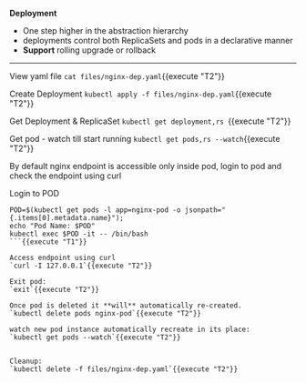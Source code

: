 
<b>Deployment</b>

* One step higher in the abstraction hierarchy
* deployments control both ReplicaSets and pods in a declarative manner
* **Support** rolling upgrade or rollback
---

View yaml file
`cat files/nginx-dep.yaml`{{execute "T2"}}

Create Deployment
`kubectl apply -f files/nginx-dep.yaml`{{execute "T2"}}

Get Deployment & ReplicaSet
`kubectl get deployment,rs `{{execute "T2"}}

Get pod  - watch till start running
`kubectl get pods,rs --watch`{{execute "T2"}}

By default nginx endpoint is accessible only inside pod, login to pod and check the endpoint using curl

Login to POD
```
POD=$(kubectl get pods -l app=nginx-pod -o jsonpath="{.items[0].metadata.name}"); 
echo "Pod Name: $POD"
kubectl exec $POD -it -- /bin/bash
```{{execute "T1"}}

Access endpoint using curl
`curl -I 127.0.0.1`{{execute "T2"}}

Exit pod:
`exit`{{execute "T2"}}

Once pod is deleted it **will** automatically re-created. 
`kubectl delete pods nginx-pod`{{execute "T2"}}

watch new pod instance automatically recreate in its place: 
`kubectl get pods --watch`{{execute "T2"}}


Cleanup:
`kubectl delete -f files/nginx-dep.yaml`{{execute "T2"}}
 